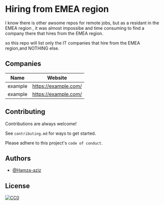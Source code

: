 
# Hiring from EMEA region

I know there is other awsome repos for remote jobs, but as a residant in the EMEA region , it was almost impossibe and time consuming to find a company there that hires from the EMEA region.


so this repo will list only the IT companies that hire from the EMEA region,and NOTHING else.
## Companies


Name | Website
------------ | ------- 
example | https://example.com/ 
example | https://example.com/ 


## Contributing

Contributions are always welcome!

See `contributing.md` for ways to get started.

Please adhere to this project's `code of conduct`.


## Authors

- [@Hamza-aziz](https://www.github.com/hamza-aziz)


## License

[![CC0](https://mirrors.creativecommons.org/presskit/buttons/88x31/svg/cc-zero.svg)](https://creativecommons.org/publicdomain/zero/1.0/)


